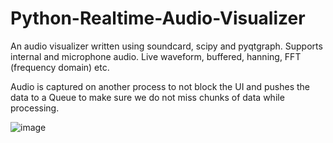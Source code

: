 # Python-Realtime-Audio-Visualizer
An audio visualizer written using soundcard, scipy and pyqtgraph. Supports internal and microphone audio. Live waveform, buffered, hanning, FFT (frequency domain) etc.

Audio is captured on another process to not block the UI and pushes the data to a Queue to make sure we do not miss chunks of data while processing. 


![image](https://user-images.githubusercontent.com/64291401/178375127-96ed72b9-5c00-4a68-92d0-f4947d2cfed4.png)

